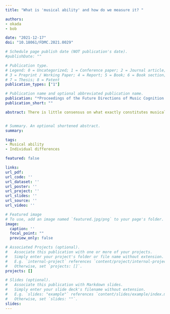 ```yaml
---
title: "What is 'musical ability' and how do we measure it? "

authors:
- okada
- bob

date: "2021-12-17"
doi: "10.18061/FDMC.2021.0029"

# Schedule page publish date (NOT publication's date).
#publishDate: ""

# Publication type.
# Legend: 0 = Uncategorized; 1 = Conference paper; 2 = Journal article;
# 3 = Preprint / Working Paper; 4 = Report; 5 = Book; 6 = Book section;
# 7 = Thesis; 8 = Patent
publication_types: ["1"]

# Publication name and optional abbreviated publication name.
publication: "*Proceedings of the Future Directions of Music Cognition International Conference, 154-157*"
publication_short: ""

abstract: There is little consensus on what exactly constitutes musical ability and how to best measure it. Past research has used various tasks; most commonly assessing perceptual skills (e.g., same/different judgments in sequentially presented melodies), but also sometimes production tasks (e.g., singing a series of pitches or tapping along with a musical sequence). Outcome measures have ranged from single indices (e.g., "pitch ability") to composite scores from multiple tasks (e.g., pitch, rhythm, loudness, timbre, etc.). To date, it remains unclear how these different measures/scores relate to one another, limiting the ability to generalize across tasks and results. To address these issues, we assessed 165 participants' performance on 15 representative musical ability tasks to model the unity and diversity of musical abilities. Latent variable model comparisons suggest that musical ability is best represented by related but separable pitch, timing, perception, and production factors.


# Summary. An optional shortened abstract.
summary:

tags:
- Musical ability
- Individual differences

featured: false

links:
url_pdf: 
url_code: ''
url_dataset: ''
url_poster: ''
url_project: ''
url_slides: ''
url_source: ''
url_video: ''

# Featured image
# To use, add an image named `featured.jpg/png` to your page's folder. 
image:
  caption: ''
  focal_point: ""
  preview_only: false

# Associated Projects (optional).
#   Associate this publication with one or more of your projects.
#   Simply enter your project's folder or file name without extension.
#   E.g. `internal-project` references `content/project/internal-project/index.md`.
#   Otherwise, set `projects: []`.
projects: []

# Slides (optional).
#   Associate this publication with Markdown slides.
#   Simply enter your slide deck's filename without extension.
#   E.g. `slides: "example"` references `content/slides/example/index.md`.
#   Otherwise, set `slides: ""`.
slides:
---
```


